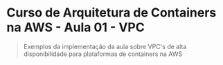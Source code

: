 # Curso de Arquitetura de Containers na AWS - Aula 01 - VPC 

> Exemplos da implementação da aula sobre VPC's de alta disponibilidade para plataformas de containers na AWS